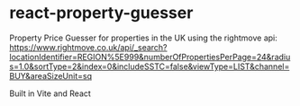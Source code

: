 # react-property-guesser

Property Price Guesser for properties in the UK using the rightmove api: 
https://www.rightmove.co.uk/api/_search?locationIdentifier=REGION%5E999&numberOfPropertiesPerPage=24&radius=1.0&sortType=2&index=0&includeSSTC=false&viewType=LIST&channel=BUY&areaSizeUnit=sq

Built in Vite and React
